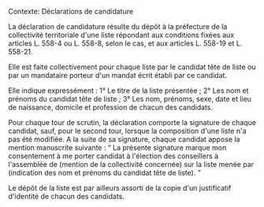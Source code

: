 Contexte: Déclarations de candidature

La déclaration de candidature résulte du dépôt à la préfecture de la collectivité territoriale d'une liste répondant aux conditions fixées aux articles L. 558-4 ou L. 558-8, selon le cas, et aux articles L. 558-19 et L. 558-21.

Elle est faite collectivement pour chaque liste par le candidat tête de liste ou par un mandataire porteur d'un mandat écrit établi par ce candidat.

Elle indique expressément : 1° Le titre de la liste présentée ; 2° Les nom et prénoms du candidat tête de liste ; 3° Les nom, prénoms, sexe, date et lieu de naissance, domicile et profession de chacun des candidats.

Pour chaque tour de scrutin, la déclaration comporte la signature de chaque candidat, sauf, pour le second tour, lorsque la composition d'une liste n'a pas été modifiée. A la suite de sa signature, chaque candidat appose la mention manuscrite suivante : “ La présente signature marque mon consentement à me porter candidat à l'élection des conseillers à l'assemblée de (mention de la collectivité concernée) sur la liste menée par (indication des nom et prénoms du candidat tête de liste). ”

Le dépôt de la liste est par ailleurs assorti de la copie d'un justificatif d'identité de chacun des candidats.